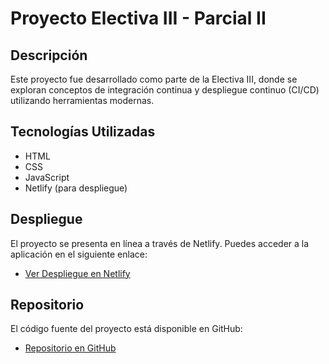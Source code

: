 # Proyecto Electiva III - Parcial II

## Descripción
Este proyecto fue desarrollado como parte de la Electiva III, donde se exploran conceptos de integración continua y despliegue continuo (CI/CD) utilizando herramientas modernas.

## Tecnologías Utilizadas
- HTML
- CSS
- JavaScript
- Netlify (para despliegue)

## Despliegue
El proyecto se presenta en línea a través de Netlify. Puedes acceder a la aplicación en el siguiente enlace:

- [Ver Despliegue en Netlify](https://671c497da548b22d32ac2f95--frankmina.netlify.app/)

## Repositorio
El código fuente del proyecto está disponible en GitHub:

- [Repositorio en GitHub](https://github.com/Emerson-Mina/ElectivaIII-netlify)

